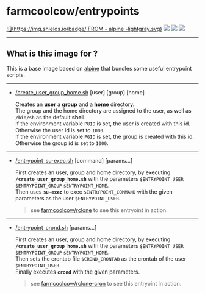# farmcoolcow/entrypoints

[![](https://img.shields.io/badge/  FROM  -  alpine  -lightgray.svg)](https://hub.docker.com/_/alpine) 
[![](https://images.microbadger.com/badges/commit/farmcoolcow/entrypoints.svg)](https://github.com/coolcow/docker_entrypoints/commits/master) 
[![](https://images.microbadger.com/badges/image/farmcoolcow/entrypoints.svg)](https://microbadger.com/images/farmcoolcow/entrypoints) 
[![](https://images.microbadger.com/badges/license/farmcoolcow/entrypoints.svg)](https://raw.githubusercontent.com/coolcow/docker_entrypoints/master/LICENSE.txt)

---

## What is this image for ?

This is a base image based on [alpine](https://hub.docker.com/_/alpine/) that bundles some useful entrypoint scripts.

--- 

* [/create_user_group_home.sh](https://github.com/coolcow/docker_entrypoints/blob/master/create_user_group_home.sh) [user] [group] [home]  

  Creates an **user** a **group** and a **home** directory.  
  The group and the home directory are assigned to the user, as well as ```/bin/sh``` as the default **shell**.  
  If the environment variable ```PUID``` is set, the user is created with this id. Otherwise the user id is set to ```1000```.  
  If the environment variable ```PGID``` is set, the group is created with this id. Otherwise the group id is set to ```1000```.  
  
---

* [/entrypoint_su-exec.sh](https://github.com/coolcow/docker_entrypoints/blob/master/entrypoint_su-exec.sh) [command] [params...]  

  First creates an user, group and home directory, by executing **```/create_user_group_home.sh```** with the parameters ```$ENTRYPOINT_USER``` ```$ENTRYPOINT_GROUP``` ```$ENTRYPOINT_HOME```.  
  Then uses **```su-exec```** to exec ```$ENTRYPOINT_COMMAND``` with the given parameters as the user ```$ENTRYPOINT_USER```.
  > see [farmcoolcow/rclone](https://hub.docker.com/r/farmcoolcow/rclone) to see this entryoint in action.
  
---

* [/entrypoint_crond.sh](https://github.com/coolcow/docker_entrypoints/blob/master/entrypoint_crond.sh) [params...]  

  First creates an user, group and home directory, by executing **```/create_user_group_home.sh```** with the parameters ```$ENTRYPOINT_USER``` ```$ENTRYPOINT_GROUP``` ```$ENTRYPOINT_HOME```.   
  Then sets the crontab file ```$CROND_CRONTAB``` as the crontab of the user ```$ENTRYPOINT_USER```.   
  Finally executes **```crond```** with the given parameters.
  > see [farmcoolcow/rclone-cron](https://hub.docker.com/r/farmcoolcow/rclone-cron) to see this entryoint in action.
  


